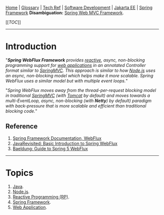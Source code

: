 [Home](/Slalom-LLC/Slalom-Consulting) | [Glossary](/Glossary) | [Tech Ref](/Tech-Ref) | [Software Development](/Tech-Ref/Software-Development) | [Jakarta EE](/Tech-Ref/Software-Development/Java/Java-Platform-Editions/Jakarta-EE-\(Enterprise-Edition\)) | [Spring Framework](/Tech-Ref/Software-Development/Java/Java-Platform-Editions/Jakarta-EE-\(Enterprise-Edition\)/Spring-Framework)
**Disambiguation:** [Spring Web MVC Framework](/Tech-Ref/Software-Development/Java/Java-Platform-Editions/Jakarta-EE-\(Enterprise-Edition\)/Spring-Framework/Spring-Web-MVC-Framework).

[[_TOC_]]

---
# Introduction
"_***Spring WebFlux Framework*** provides [reactive](/Tech-Ref/Software-Development/RP-\(Reactive-Programming\)), async, non-blocking programming support for [web applications](/Tech-Ref/WWW-\(World-Wide-Web\)/Web-Application) in an annotated Controller format similar to [SpringMVC](/Tech-Ref/Software-Development/Java/Java-Platform-Editions/Jakarta-EE-\(Enterprise-Edition\)/Spring-Framework/Spring-Web-MVC-Framework).
This approach is similar to how [Node.js](/Tech-Ref/Software-Development/JavaScript/Node.js) uses an async, non-blocking model which helps make it more scalable. Spring WebFlux uses a similar model but with multiple event loops._"

"_Spring WebFlux moves away from the thread-per-request blocking model in traditional [SpringMVC](/Tech-Ref/Software-Development/Java/Java-Platform-Editions/Jakarta-EE-\(Enterprise-Edition\)/Spring-Framework/Spring-Web-MVC-Framework) (with [Tomcat](/Tech-Ref/Apache-Software-Foundation/Apache-Tomcat) by default) and moves towards a multi-EventLoop, async, non-blocking (with **Netty**) by default) paradigm with back-pressure that is more scalable and efficient than traditional blocking code._"

## Reference
1. [Spring Framework Documentation, WebFlux](https://docs.spring.io/spring-framework/docs/current/reference/html/web-reactive.html#spring-web-reactive)
1. [JavaRevisited: Basic Introduction to Spring WebFlux](https://medium.com/javarevisited/basic-introduction-to-spring-webflux-eb155f501b17)
1. [Baeldung: Guide to Spring 5 WebFlux](https://www.baeldung.com/spring-webflux)

---
# Topics
1. [Java](/Tech-Ref/Software-Development/Java).
1. [Node.js](/Tech-Ref/Software-Development/JavaScript/Node.js).
1. [Reactive Programming (RP)](/Tech-Ref/Software-Development/RP-\(Reactive-Programming\)).
1. [Spring Framework](/Tech-Ref/Software-Development/Java/Java-Platform-Editions/Jakarta-EE-\(Enterprise-Edition\)/Spring-Framework).
1. [Web Application](/Tech-Ref/WWW-\(World-Wide-Web\)/Web-Application).
